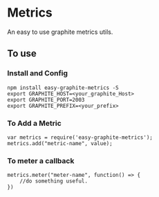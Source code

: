 # Metrics
An easy to use graphite metrics utils.

## To use
### Install and Config
```
npm install easy-graphite-metrics -S
export GRAPHITE_HOST=<your_graphite_Host>
export GRAPHITE_PORT=2003
export GRAPHITE_PREFIX=<your_prefix>
```

### To Add a Metric
```
var metrics = require('easy-graphite-metrics');
metrics.add("metric-name", value);
```

### To meter a callback
```
metrics.meter("meter-name", function() => {
    //do something useful.
})
```
